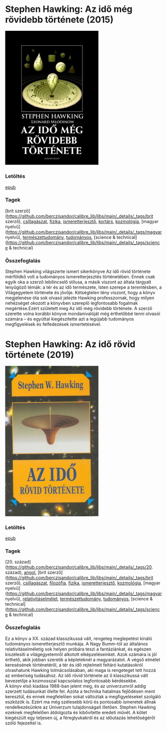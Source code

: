 # <a name="id_390">Stephen Hawking: Az idő még rövidebb története (2015)</a>
<img src="https://github.com/BercziSandor/calibre_lib/raw/main/libs/main/Stephen%20Hawking/Az%20ido%20meg%20rovidebb%20tortenete%20%28390%29/cover.jpg" alt="cover" width="300"/>

### Letöltés
[epub](https://github.com/BercziSandor/calibre_lib/raw/main/libs/main/Stephen%20Hawking/Az%20ido%20meg%20rovidebb%20tortenete%20%28390%29/Az%20ido%20meg%20rovidebb%20tortenete%20-%20Stephen%20Hawking.epub)

### Tagek
[brit szerző](https://github.com/berczisandor/calibre_lib/libs/main/_details/_tags/brit szerző), [csillagászat](https://github.com/berczisandor/calibre_lib/libs/main/_details/_tags/csillagászat), [fizika](https://github.com/berczisandor/calibre_lib/libs/main/_details/_tags/fizika), [ismeretterjesztő](https://github.com/berczisandor/calibre_lib/libs/main/_details/_tags/ismeretterjesztő), [kortárs](https://github.com/berczisandor/calibre_lib/libs/main/_details/_tags/kortárs), [kozmológia](https://github.com/berczisandor/calibre_lib/libs/main/_details/_tags/kozmológia), [magyar nyelvű](https://github.com/berczisandor/calibre_lib/libs/main/_details/_tags/magyar nyelvű), [természettudomány](https://github.com/berczisandor/calibre_lib/libs/main/_details/_tags/természettudomány), [tudományos](https://github.com/berczisandor/calibre_lib/libs/main/_details/_tags/tudományos), [science & technical](https://github.com/berczisandor/calibre_lib/libs/main/_details/_tags/science & technical)

### Összefoglalás
<div>
<p>Stephen Hawking világszerte ismert sikerkönyve Az idő rövid története mérföldkő volt a tudományos ismeretterjesztés történetében. Ennek csak egyik oka a szerző lebilincselő stílusa, a másik viszont az általa tárgyalt lenyűgöző témák: a tér és az idő természete, Isten szerepe a teremtésben, a Világegyetem története és jövője. Kétségtelen tény viszont, hogy a könyv megjelenése óta sok olvasó jelezte Hawking professzornak, hogy milyen nehézséget okozott a könyvben szereplő legfontosabb fogalmak megértése.Ezért született meg Az idő még rövidebb története. A szerző szerette volna korábbi könyve mondanivalóját még érthetőbbé tenni olvasói számára – és egyúttal kiegészítette azt a legújabb tudományos megfigyelések és felfedezések ismertetésével.</p></div>


# <a name="id_1166">Stephen Hawking: Az idő rövid története (2019)</a>
<img src="https://github.com/BercziSandor/calibre_lib/raw/main/libs/main/Stephen%20Hawking/Az%20ido%20rovid%20tortenete%20%281166%29/cover.jpg" alt="cover" width="300"/>

### Letöltés
[epub](https://github.com/BercziSandor/calibre_lib/raw/main/libs/main/Stephen%20Hawking/Az%20ido%20rovid%20tortenete%20%281166%29/Az%20ido%20rovid%20tortenete%20-%20Stephen%20Hawking.epub)

### Tagek
[20. század](https://github.com/berczisandor/calibre_lib/libs/main/_details/_tags/20. század), [angol](https://github.com/berczisandor/calibre_lib/libs/main/_details/_tags/angol), [brit szerző](https://github.com/berczisandor/calibre_lib/libs/main/_details/_tags/brit szerző), [csillagászat](https://github.com/berczisandor/calibre_lib/libs/main/_details/_tags/csillagászat), [filozófia](https://github.com/berczisandor/calibre_lib/libs/main/_details/_tags/filozófia), [fizika](https://github.com/berczisandor/calibre_lib/libs/main/_details/_tags/fizika), [ismeretterjesztő](https://github.com/berczisandor/calibre_lib/libs/main/_details/_tags/ismeretterjesztő), [kozmológia](https://github.com/berczisandor/calibre_lib/libs/main/_details/_tags/kozmológia), [magyar nyelvű](https://github.com/berczisandor/calibre_lib/libs/main/_details/_tags/magyar nyelvű), [relativitáselmélet](https://github.com/berczisandor/calibre_lib/libs/main/_details/_tags/relativitáselmélet), [természettudomány](https://github.com/berczisandor/calibre_lib/libs/main/_details/_tags/természettudomány), [tudományos](https://github.com/berczisandor/calibre_lib/libs/main/_details/_tags/tudományos), [science & technical](https://github.com/berczisandor/calibre_lib/libs/main/_details/_tags/science & technical)

### Összefoglalás
<div>
<p>Ez ​a könyv a XX. század klasszikussá vált, rengeteg meglepetést kínáló tudományos ismeretterjesztő munkája. A Nagy Bumm-tól az általános relativitáselméletig sok helyen próbára teszi a fantáziánkat, és egészen kiszélesíti a világegyetemről alkotott elképzeléseinket. Azok számára is jól érthető, akik jobban szeretik a képleteknél a magyarázatot. A végső elmélet keresésének történetéről, a tér és idő rejtelmeit feltáró kutatásokról olvashatunk Hawking tolmácsolásában, aki maga is rengeteget tett hozzá az emberiség tudásához. Az idő rövid története az ő klasszikussá vált bevezetője a kozmosszal kapcsolatos legfontosabb kérdésekbe.<br>A könyv első kiadása 1988-ban jelent meg, és az univerzumról addig szerzett tudásunkat ölelte fel. Azóta a technika hatalmas fejlődésen ment keresztül, és ennek megfelelően sokat változtak a megfigyeléseket szolgáló eszközök is. Ezért ma még szélesebb körű és pontosabb ismeretek állnak rendelkezésünkre az Univerzum tulajdonságait illetően. Stephen Hawking ezeknek megfelelően átdolgozta és kibővítette eredeti művét. A kötet kiegészült egy teljesen új, a féreglyukakról és az időutazás lehetőségéről szóló fejezettel is.</p></div>


